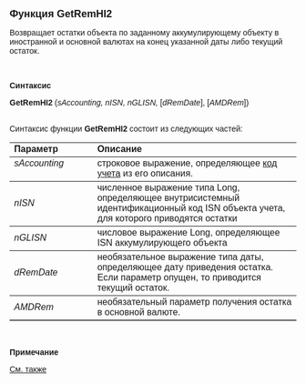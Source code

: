 <html>
<head>
<title>GetRemHI2</title>
</head>

<body>

<p><strong><font size="4" face="Arial">Функция GetRemHI2</font></strong></p>

<p><font face="Arial">Возвращает остатки объекта по заданному 
аккумулирующему объекту в иностранной и основной валютах на конец указанной даты 
либо текущий остаток.</font></p>

<p class="label">&nbsp;</p>

<p class="label"><font face="Arial"><b>Синтаксис</b></font></p>

<p><font face="Arial"><strong>GetRemHI2</strong> (<em>sAccounting, 
nISN, nGLISN, </em>[<em>dRemDate</em>],<em>
</em>[<em>AMDRem</em>])</font></p>

<p><font face="Arial"><br>
Синтаксис функции <strong>GetRemHI2</strong> состоит из следующих частей:</font></p>

<table border="1" cellPadding="5" cols="2" frame="below" rules="rows">
<TBODY>
  <tr vAlign="top">
    <td class="label" width="29%"><font face="Arial"><b>Параметр</b></font></td>
    <td class="label" width="71%"><font face="Arial"><strong>Описание</strong></font></td>
  </tr>
  <tr vAlign="top">
    <td width="29%"><font face="Arial"><em>sAccounting</em></font></td>
    <td width="71%"><font face="Arial">строковое выражение, 
	определяющее <a href="../../../Defs/Accounting.html">код учета</a> из его 
	описания.</font></td>
  </tr>
  <tr>
    <td width="29%"><font face="Arial"><em>nISN</em></font></td>
    <td width="71%"><font face="Arial">численное выражение типа Long, 
	определяющее внутрисистемный идентификационный код ISN объекта учета, для 
	которого приводятся остатки</font></td>
  </tr>
  <tr>
    <td width="29%"><font face="Arial"><em>nGLISN</em></font></td>
    <td width="71%"><font face="Arial">числовое выражение Long, 
	определяющее ISN аккумулирующего объекта</font></td>
  </tr>
  <tr>
    <td width="29%"><font face="Arial"><em>dRemDate</em></font></td>
    <td width="71%"><font face="Arial">необязательное выражение типа 
	даты, определяющее дату приведения остатка. Если параметр опущен, то 
	приводится текущий остаток.</font></td>
  </tr>
  <tr>
    <td width="29%"><font face="Arial"><em>AMDRem</em></font></td>
    <td width="71%"><font face="Arial">необязательный параметр 
	получения остатка в основной валюте.</font></td>
  </tr>
</TBODY>
</table>

<p class="label">&nbsp;</p>

<p class="label"><font face="Arial"><b>Примечание</b></font></p>

<p class="label"><a href="GetRem.html"><font face="Arial">См. также</font></a></p>

</body>
</html>
